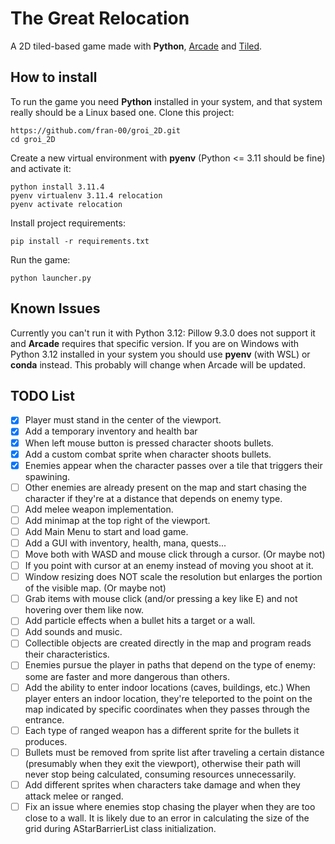 # The Great Relocation

A 2D tiled-based game made with **Python**, [Arcade](https://api.arcade.academy/en/latest/) and [Tiled](https://www.mapeditor.org/).

## How to install

To run the game you need **Python** installed in your system, and that system really should be a Linux based one. Clone this project:

    https://github.com/fran-00/groi_2D.git
    cd groi_2D

Create a new virtual environment with **pyenv** (Python <= 3.11 should be fine) and activate it:

    python install 3.11.4
    pyenv virtualenv 3.11.4 relocation
    pyenv activate relocation

Install project requirements:

    pip install -r requirements.txt

Run the game:

    python launcher.py

## Known Issues

Currently you can't run it with Python 3.12: Pillow 9.3.0 does not support it and **Arcade** requires that specific version. If you are on Windows with Python 3.12 installed in your system you should use **pyenv** (with WSL) or **conda** instead. This probably will change when Arcade will be updated.

## TODO List

- [x] Player must stand in the center of the viewport.
- [x] Add a temporary inventory and health bar
- [x] When left mouse button is pressed character shoots bullets.
- [x] Add a custom combat sprite when character shoots bullets.
- [x] Enemies appear when the character passes over a tile that triggers their spawining.
- [ ] Other enemies are already present on the map and start chasing the character if they're at a distance that depends on enemy type.
- [ ] Add melee weapon implementation.
- [ ] Add minimap at the top right of the viewport.
- [ ] Add Main Menu to start and load game.
- [ ] Add a GUI with inventory, health, mana, quests...
- [ ] Move both with WASD and mouse click through a cursor. (Or maybe not)
- [ ] If you point with cursor at an enemy instead of moving you shoot at it.
- [ ] Window resizing does NOT scale the resolution but enlarges the portion of the visible map. (Or maybe not)
- [ ] Grab items with mouse click (and/or pressing a key like E) and not hovering over them like now.
- [ ] Add particle effects when a bullet hits a target or a wall.
- [ ] Add sounds and music.
- [ ] Collectible objects are created directly in the map and program reads their characteristics.
- [ ] Enemies pursue the player in paths that depend on the type of enemy: some are faster and more dangerous than others.
- [ ] Add the ability to enter indoor locations (caves, buildings, etc.) When player enters an indoor location, they're teleported to the point on the map indicated by specific coordinates when they passes through the entrance.
- [ ] Each type of ranged weapon has a different sprite for the bullets it produces.
- [ ] Bullets must be removed from sprite list after traveling a certain distance (presumably when they exit the viewport), otherwise their path will never stop being calculated, consuming resources unnecessarily.
- [ ] Add different sprites when characters take damage and when they attack melee or ranged.
- [ ] Fix an issue where enemies stop chasing the player when they are too close to a wall. It is likely due to an error in calculating the size of the grid during AStarBarrierList class initialization.
